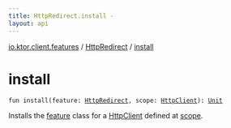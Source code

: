 ```yaml
---
title: HttpRedirect.install - 
layout: api
---
```


<div class='api-docs-breadcrumbs'><a href="../index.html">io.ktor.client.features</a> / <a href="index.html">HttpRedirect</a> / <a href="./install.html">install</a></div>

# install

<div class="signature"><code><span class="keyword">fun </span><span class="identifier">install</span><span class="symbol">(</span><span class="parameterName" id="io.ktor.client.features.HttpRedirect.Feature$install(io.ktor.client.features.HttpRedirect, io.ktor.client.HttpClient)/feature">feature</span><span class="symbol">:</span>&nbsp;<a href="index.html"><span class="identifier">HttpRedirect</span></a><span class="symbol">, </span><span class="parameterName" id="io.ktor.client.features.HttpRedirect.Feature$install(io.ktor.client.features.HttpRedirect, io.ktor.client.HttpClient)/scope">scope</span><span class="symbol">:</span>&nbsp;<a href="../../io.ktor.client/-http-client/index.html"><span class="identifier">HttpClient</span></a><span class="symbol">)</span><span class="symbol">: </span><a href="https://kotlinlang.org/api/latest/jvm/stdlib/kotlin/-unit/index.html"><span class="identifier">Unit</span></a></code></div>

Installs the <a href="-feature/install.html#io.ktor.client.features.HttpRedirect.Feature$install(io.ktor.client.features.HttpRedirect, io.ktor.client.HttpClient)/feature">feature</a> class for a <a href="../../io.ktor.client/-http-client/index.html">HttpClient</a> defined at <a href="-feature/install.html#io.ktor.client.features.HttpRedirect.Feature$install(io.ktor.client.features.HttpRedirect, io.ktor.client.HttpClient)/scope">scope</a>.

